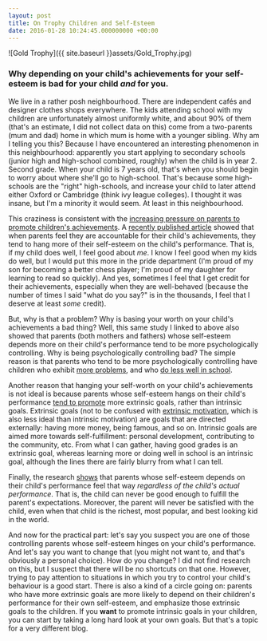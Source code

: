 ```yaml
---
layout: post
title: On Trophy Children and Self-Esteem
date: 2016-01-28 10:24:45.000000000 +00:00
---
```

![Gold Trophy]({{ site.baseurl }}assets/Gold_Trophy.jpg)

### Why depending on your child's achievements for your self-esteem is bad for your child _and_ for you.

We live in a rather posh neighbourhood. There are independent cafés and designer clothes shops everywhere. The kids attending school with my children are unfortunately almost uniformly white, and about 90% of them (that's an estimate, I did not collect data on this) come from a two-parents (mum and dad) home in which mum is home with a younger sibling. Why am I telling you this? Because I have encountered an interesting phenomenon in this neighbourhood: apparently you start applying to secondary schools (junior high and high-school combined, roughly) when the child is in year 2. Second grade. When your child is 7 years old, that's when you should begin to worry about where she'll go to high-school. That's because some high-schools are the "right" high-schools, and increase your child to later attend either Oxford or Cambridge (think ivy league colleges). I thought it was insane, but I'm a minority it would seem. At least in this neighbourhood.

This craziness is consistent with the [increasing pressure on parents to promote children's achievements](https://www.prometheusbooks.com/index.php?main_page=product_info&products_id=884). A [recently published article](http://www.tandfonline.com/doi/abs/10.1080/15295192.2015.1020135) showed that when parents feel they are accountable for their child's achievements, they tend to hang more of their self-esteem on the child's performance. That is, if my child does well, I feel good about _me_. I know I feel good when my kids do well, but I would put this more in the pride department (I'm proud of my son for becoming a better chess player; I'm proud of my daughter for learning to read so quickly). And yes, sometimes I feel that I get credit for their achievements, especially when they are well-behaved (because the number of times I said "what do you say?" is in the thousands, I feel that I deserve at least _some_ credit).

But, why is that a problem? Why is basing your worth on your child's achievements a bad thing? Well, this same study I linked to above also showed that parents (both mothers and fathers) whose self-esteem depends more on their child's performance tend to be more psychologically controlling. Why is being psychologically controlling bad? The simple reason is that parents who tend to be more psychologically controlling have children who exhibit [more problems](https://selfdeterminationtheory.org/SDT/documents/2010_Soenens_Vansteenkiste_DevRev.pdf), and who [do less well in school](http://www.sciencedirect.com/science/article/pii/S1041608014002362).

Another reason that hanging your self-worth on your child's achievements is not ideal is because parents whose self-esteem hangs on their child's performance [tend to promote](http://www.sciencedirect.com/science/article/pii/S0140197115000640) more extrinsic goals, rather than intrinsic goals. Extrinsic goals (not to be confused with [extrinsic motivation](https://galpod.com/more-than-words/), which is also less ideal than intrinsic motivation) are goals that are directed externally: having more money, being famous, and so on. Intrinsic goals are aimed more towards self-fulfillment: personal development, contributing to the community, etc. From what I can gather, having good grades is an extrinsic goal, whereas learning more or doing well in school is an intrinsic goal, although the lines there are fairly blurry from what I can tell.

Finally, the research [shows](http://www.tandfonline.com/doi/abs/10.1080/15295192.2015.1020135) that parents whose self-esteem depends on their child's performance feel that way _regardless of the child's actual performance_. That is, the child can never be good enough to fulfill the parent's expectations. Moreover, the parent will never be satisfied with the child, even when that child is the richest, most popular, and best looking kid in the world.

And now for the practical part: let's say you suspect you are one of those controlling parents whose self-esteem hinges on your child's performance. And let's say you want to change that (you might not want to, and that's obviously a personal choice). How do you change? I did not find research on this, but I suspect that there will be no shortcuts on that one. However, trying to pay attention to situations in which you try to control your child's behaviour is a good start. There is also a kind of a circle going on: parents who have more extrinsic goals are more likely to depend on their children's performance for their own self-esteem, and emphasize those extrinsic goals to the children. If you **want** to promote intrinsic goals in your children, you can start by taking a long hard look at your own goals. But that's a topic for a very different blog.
